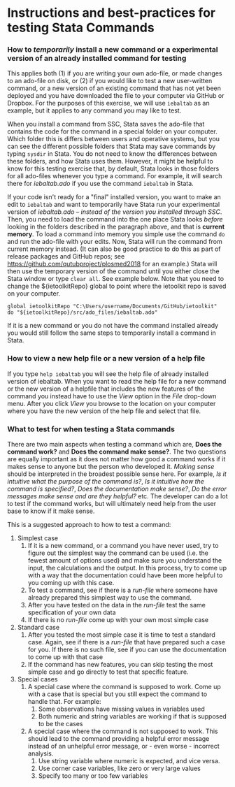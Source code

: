 # Instructions and best-practices for testing Stata Commands

### How to _temporarily_ install a new command or a experimental version of an already installed command for testing

This applies both (1) if you are writing your own ado-file, or made changes to an ado-file on disk, or (2) if you would like to test a new user-written command, or a new version of an existing command that has not yet been deployed and you have downloaded the file to your computer via GitHub or Dropbox. For the purposes of this exercise, we will use `iebaltab` as an example, but it applies to any command you may like to test.

When you install a command from SSC, Stata saves the ado-file that contains the code for the command in a special folder on your computer. Which folder this is differs between users and operative systems, but you can see the different possible folders that Stata may save commands by typing `sysdir` in Stata. You do not need to know the differences between these folders, and how Stata uses them. However, it might be helpful to know for this testing exercise that, by default, Stata looks in those folders for all ado-files whenever you type a command. For example, it will search there for *iebaltab.ado* if you use the command `iebaltab` in Stata.

If your code isn't ready for a "final" installed version, you want to make an edit to `iebaltab` and want to temporarily have Stata run your experimental version of *iebaltab.ado* – _instead of the version you installed through SSC_. Then, you need to load the command into the one place Stata looks _before_ looking in the folders described in the paragraph above, and that is __current memory__. To load a command into memory you simple use the command `do` and run the ado-file with your edits. Now, Stata will run the command from current memory instead. (It can also be good practice to do this as part of release packages and GitHub repos; see https://github.com/qutubproject/plosmed2018 for an example.) Stata will then use the temporary version of the command until you either close the Stata window or type `clear all`. See example below. Note that you need to change the ${ietoolkitRepo} global to point where the ietoolkit repo is saved on your computer.

```
global ietoolkitRepo "C:\Users/username/Documents/GitHub/ietoolkit"
do "${ietoolkitRepo}/src/ado_files/iebaltab.ado"
```

If it is a new command or you do not have the command installed already you would still follow the same steps to temporarily install a command in Stata.

### How to view a new help file or a new version of a help file
If you type `help iebaltab` you will see the help file of already installed version of iebaltab. When you want to read the help file for a new command or the new version of a helpfile that includes the new features of the command you instead have to use the *View* option in the *File* drop-down menu. After you click *View* you browse to the location on your computer where you have the new version of the help file and select that file. 

### What to test for when testing a Stata commands

There are two main aspects when testing a command which are, **Does the command work?** and **Does the command make sense?**. The two questions are equally important as it does not matter how good a command works if it makes sense to anyone but the person who developed it. *Making sense* should be interpreted in the broadest possible sense here. For example, *Is it intuitive what the purpose of the command is?*, *Is it intuitive how the command is specified?*, *Does the documentation make sense?*, *Do the error messages make sense and are they helpful?* etc. The developer can do a lot to test if the command works, but will ultimately need help from the user base to know if it make sense.

This is a suggested approach to how to test a command:
1. Simplest case
    1. If it is a new command, or a command you have never used, try to figure out the simplest way the command can be used (i.e. the fewest amount of options used) and make sure you understand the input, the calculations and the output. In this process, try to come up with a way that the documentation could have been more helpful to you coming up with this case.
      1. To test a command, see if there is a *run-file* where someone have already prepared this simplest way to use the command.
      1. After you have tested on the data in the *run-file* test the same specification of your own data
      1. If there is no *run-file* come up with your own most simple case
1. Standard case
    1. After you tested the most simple case it is time to test a standard case. Again, see if there is a *run-file* that have prepared such a case for you. If there is no such file, see if you can use the documentation to come up with that case
    1. If the command has new features, you can skip testing the most simple case and go directly to test that specific feature.
1. Special cases
    1. A special case where the command is supposed to work. Come up with a case that is special but you still expect the command to handle that. For example:
        1. Some observations have missing values in variables used
        1. Both numeric and string variables are working if that is supposed to be the cases
    1. A special case where the command is not supposed to work. This should lead to the command providing a helpful error message instead of an unhelpful error message, or - even worse - incorrect analysis.
        1. Use string variable where numeric is expected, and vice versa.
        1. Use corner case variables, like zero or very large values
        1. Specify too many or too few variables
